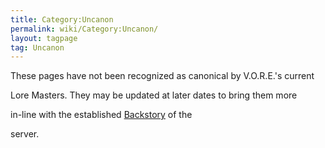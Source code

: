 ```yaml
---
title: Category:Uncanon
permalink: wiki/Category:Uncanon/
layout: tagpage
tag: Uncanon
---
```


These pages have not been recognized as canonical by V.O.R.E.'s current
Lore Masters. They may be updated at later dates to bring them more
in-line with the established [Backstory](/wiki/Backstory "wikilink") of the
server.
